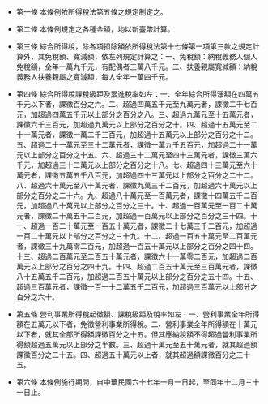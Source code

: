 * 第一條 本條例依所得稅法第五條之規定制定之。

* 第二條 本條例規定之各種金額，均以新臺幣計算。

* 第三條 綜合所得稅，除各項扣除額依所得稅法第十七條第一項第三款之規定計算外，其免稅額、寬減額，依左列規定計算之：一、免稅額：納稅義務人個人免稅額，全年一萬九千元，有配偶者三萬八千元。二、扶養親屬寬減額：納稅義務人扶養親屬之寬減額，每人全年一萬四千元。

* 第四條 綜合所得稅課稅級距及累進稅率如左：一、全年綜合所得淨額在四萬五千元以下者，課徵百分之六。二、超過四萬五千元至九萬元者，課徵二千七百元，加超過四萬五千元以上部分之百分之八。三、超過九萬元至十五萬元者，課徵六千三百元，加超過九萬元以上部分之百分之十。四、超過十五萬元至二十一萬元者，課徵一萬二千三百元，加超過十五萬元以上部分之百分之十二。五、超過二十一萬元至三十二萬元者，課徵一萬九千五百元，加超過二十一萬元以上部分之百分之十五。六、超過三十二萬元至四十三萬元者，課徵三萬六千元，加超過三十二萬元以上部分之百分之十八。七、超過四十三萬元至六十萬元者，課徵五萬五千八百元，加超過四十三萬元以上部分之百分之二十二。八、超過六十萬元至八十萬元者，課徵九萬三千二百元，加超過六十萬元以上部分之百分之二十六。九、超過八十萬元至一百萬元者，課徵十四萬五千二百元，加超過八十萬元以上部分之百分之三十。十、超過一百萬元至一百二十萬元者，課徵二十萬五千二百元，加超過一百萬元以上部分之百分之三十四。十一、超過一百二十萬元至一百五十萬元者，課徵二十七萬三千二百元，加超過一百二十萬元以上部分之百分之三十九。十二、超過一百五十萬元至二百萬元者，課徵三十九萬零二百元，加超過一百五十萬元以上部分之百分之四十四。十三、超過二百萬元至二百五十萬元者，課徵六十一萬零二百元，加超過二百萬元以上部分之百分之四十九。十四、超過二百五十萬元至三百萬元者，課徵八十五萬五千二百元，加超過二百五十萬元以上部分之百分之五十四。十五、超過三百萬元者，課徵一百一十二萬五千二百元，加超過三百萬元以上部分之百分之六十。

* 第五條 營利事業所得稅起徵額、課稅級距及稅率如左：一、營利事業全年所得額在五萬元以下者，免徵營利事業所得稅。二、營利事業全年所得額在十萬元以下者，就其全部所得額課徵百分之十五。但其應納稅額不得超過營利事業所得額超過五萬元以上部分之半數。三、超過十萬元至五十萬元者，就其超過額課徵百分之二十五。四、超過五十萬元以上者，就其超過額課徵百分之三十五。

* 第六條 本條例施行期間，自中華民國六十七年一月一日起，至同年十二月三十一日止。

